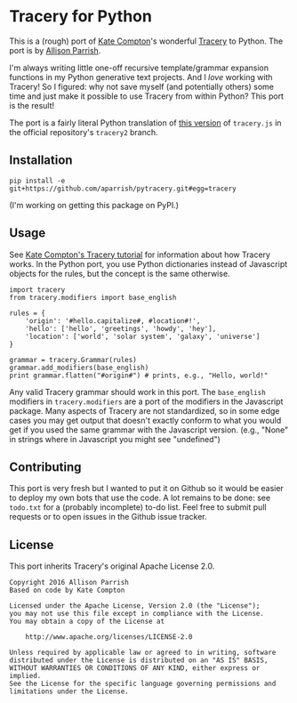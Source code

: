 # Tracery for Python

This is a (rough) port of [Kate Compton](http://www.galaxykate.com/)'s
wonderful [Tracery](https://github.com/galaxykate/tracery) to Python. The port
is by [Allison Parrish](http://www.decontextualize.com/).

I'm always writing little one-off recursive template/grammar expansion functions
in my Python generative text projects. And I *love* working with Tracery! So I figured:
why not save myself (and potentially others) some time and just make it
possible to use Tracery from within Python? This port is the result!

The port is a fairly literal Python translation of [this
version](https://github.com/galaxykate/tracery/blob/8baa6ec53271ce7526e14b0ae3069a7469c6f035/js/tracery/tracery.js)
of `tracery.js` in the official repository's `tracery2` branch.

## Installation

    pip install -e git+https://github.com/aparrish/pytracery.git#egg=tracery

(I'm working on getting this package on PyPI.)

## Usage

See [Kate Compton's Tracery
tutorial](http://www.crystalcodepalace.com/traceryTut.html) for information
about how Tracery works. In the Python port, you use Python dictionaries
instead of Javascript objects for the rules, but the concept is the same
otherwise.

    import tracery
    from tracery.modifiers import base_english

    rules = {
        'origin': '#hello.capitalize#, #location#!',
        'hello': ['hello', 'greetings', 'howdy', 'hey'],
        'location': ['world', 'solar system', 'galaxy', 'universe']
    }

    grammar = tracery.Grammar(rules)
    grammar.add_modifiers(base_english)
    print grammar.flatten("#origin#") # prints, e.g., "Hello, world!"

Any valid Tracery grammar should work in this port. The `base_english`
modifiers in `tracery.modifiers` are a port of the modifiers in the Javascript
package. Many aspects of Tracery are not standardized, so in some edge cases
you may get output that doesn't exactly conform to what you would get if you
used the same grammar with the Javascript version. (e.g., "None" in strings
where in Javascript you might see "undefined")

## Contributing

This port is very fresh but I wanted to put it on Github so it would be easier
to deploy my own bots that use the code. A lot remains to be done: see
`todo.txt` for a (probably incomplete) to-do list. Feel free to submit pull
requests or to open issues in the Github issue tracker.

## License

This port inherits Tracery's original Apache License 2.0.

    Copyright 2016 Allison Parrish
    Based on code by Kate Compton

    Licensed under the Apache License, Version 2.0 (the "License");
    you may not use this file except in compliance with the License.
    You may obtain a copy of the License at

        http://www.apache.org/licenses/LICENSE-2.0

    Unless required by applicable law or agreed to in writing, software
    distributed under the License is distributed on an "AS IS" BASIS,
    WITHOUT WARRANTIES OR CONDITIONS OF ANY KIND, either express or implied.
    See the License for the specific language governing permissions and
    limitations under the License.

